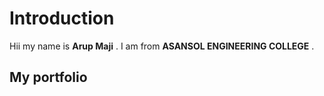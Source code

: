 # Introduction

Hii my name is **Arup Maji** .
I am from **ASANSOL ENGINEERING COLLEGE** .  

## My portfolio